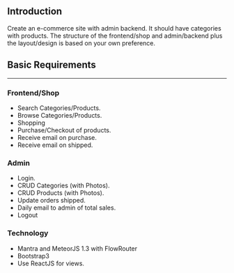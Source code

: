 ## Introduction
Create an e-commerce site with admin backend. It should have categories with products. The structure of the frontend/shop and admin/backend plus the layout/design is based on your own preference.

## Basic Requirements
---
### Frontend/Shop
* Search Categories/Products.
* Browse Categories/Products.
* Shopping
* Purchase/Checkout of products.
* Receive email on purchase.
* Receive email on shipped.

### Admin
* Login.
* CRUD Categories (with Photos).
* CRUD Products (with Photos).
* Update orders shipped.
* Daily email to admin of total sales.
* Logout

### Technology
* Mantra and MeteorJS 1.3 with FlowRouter
* Bootstrap3
* Use ReactJS for views.
